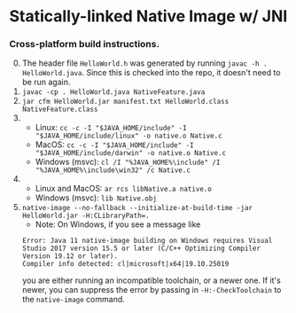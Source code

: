# Statically-linked Native Image w/ JNI

### Cross-platform build instructions.

0. The header file `HelloWorld.h` was generated by running `javac -h . HelloWorld.java`.
   Since this is checked into the repo, it doesn't need to be run again.
1. `javac -cp . HelloWorld.java NativeFeature.java`
2. `jar cfm HelloWorld.jar manifest.txt HelloWorld.class NativeFeature.class`
3. 
	- Linux: `cc -c -I "$JAVA_HOME/include" -I "$JAVA_HOME/include/linux" -o native.o Native.c`
	- MacOS: `cc -c -I "$JAVA_HOME/include" -I "$JAVA_HOME/include/darwin" -o native.o Native.c`
	- Windows (msvc): `cl /I "%JAVA_HOME%\include" /I "%JAVA_HOME%\include\win32" /c Native.c`
4.
	- Linux and MacOS: `ar rcs libNative.a native.o`
	- Windows (msvc): `lib Native.obj`
5. `native-image --no-fallback --initialize-at-build-time -jar HelloWorld.jar -H:CLibraryPath=.`
	- Note: On Windows, if you see a message like
	```
	Error: Java 11 native-image building on Windows requires Visual Studio 2017 version 15.5 or later (C/C++ Optimizing Compiler Version 19.12 or later).
	Compiler info detected: cl|microsoft|x64|19.10.25019
	```
	you are either running an incompatible toolchain, or a newer one. If it's newer, you can suppress the error by passing in `-H:-CheckToolchain` to the `native-image` command.
